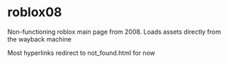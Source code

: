 # roblox08

Non-functioning roblox main page from 2008. 
Loads assets directly from the wayback machine

Most hyperlinks redirect to not_found.html for now
